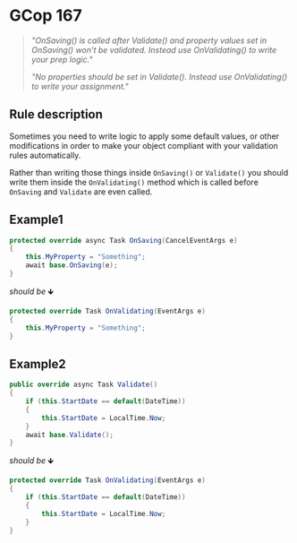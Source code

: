 ﻿# GCop 167

> *"OnSaving() is called after Validate() and property values set in OnSaving() won't be validated. Instead use OnValidating() to write your prep logic."*
> 
> *"No properties should be set in Validate(). Instead use OnValidating() to write your assignment."*

## Rule description

Sometimes you need to write logic to apply some default values, or other modifications in order to make your object compliant with your validation rules automatically.

Rather than writing those things inside `OnSaving()` or `Validate()` you should write them inside the `OnValidating()` method which is called before `OnSaving` and `Validate` are even called.

## Example1

```csharp
protected override async Task OnSaving(CancelEventArgs e)
{
    this.MyProperty = "Something";
    await base.OnSaving(e);
}
```

*should be* 🡻

```csharp
protected override Task OnValidating(EventArgs e)
{
    this.MyProperty = "Something";
}
```

## Example2

```csharp
public override async Task Validate()
{
    if (this.StartDate == default(DateTime))
    {
        this.StartDate = LocalTime.Now;
    }
    await base.Validate();
}
```

*should be* 🡻

```csharp
protected override Task OnValidating(EventArgs e)
{
    if (this.StartDate == default(DateTime))
    {
        this.StartDate = LocalTime.Now;
    }
}
```
